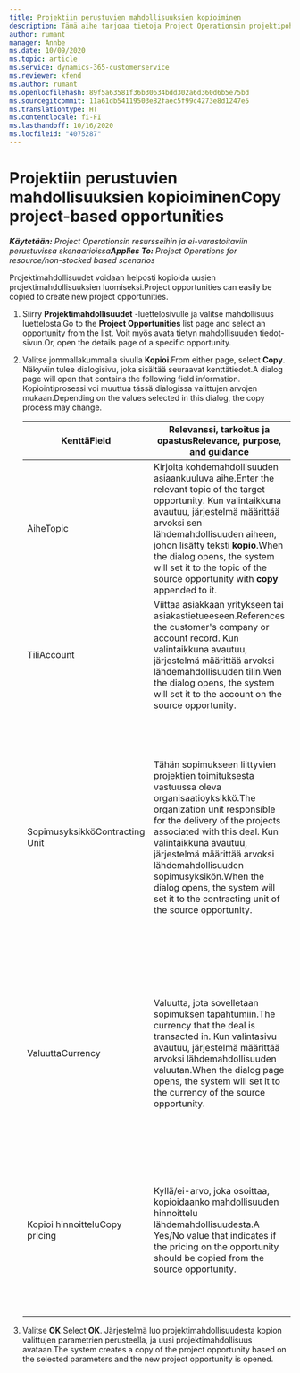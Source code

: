 ```yaml
---
title: Projektiin perustuvien mahdollisuuksien kopioiminen
description: Tämä aihe tarjoaa tietoja Project Operationsin projektipohjaisten mahdollisuuksien kopioimisesta.
author: rumant
manager: Annbe
ms.date: 10/09/2020
ms.topic: article
ms.service: dynamics-365-customerservice
ms.reviewer: kfend
ms.author: rumant
ms.openlocfilehash: 89f5a63581f36b30634bdd302a6d360d6b5e75bd
ms.sourcegitcommit: 11a61db54119503e82faec5f99c4273e8d1247e5
ms.translationtype: HT
ms.contentlocale: fi-FI
ms.lasthandoff: 10/16/2020
ms.locfileid: "4075287"
---
```

# <a name="copy-project-based-opportunities"></a><span data-ttu-id="604c8-103">Projektiin perustuvien mahdollisuuksien kopioiminen</span><span class="sxs-lookup"><span data-stu-id="604c8-103">Copy project-based opportunities</span></span>

<span data-ttu-id="604c8-104">_**Käytetään:** Project Operationsin resursseihin ja ei-varastoitaviin perustuvissa skenaarioissa_</span><span class="sxs-lookup"><span data-stu-id="604c8-104">_**Applies To:** Project Operations for resource/non-stocked based scenarios_</span></span>


<span data-ttu-id="604c8-105">Projektimahdollisuudet voidaan helposti kopioida uusien projektimahdollisuuksien luomiseksi.</span><span class="sxs-lookup"><span data-stu-id="604c8-105">Project opportunities can easily be copied to create new project opportunities.</span></span> 

1. <span data-ttu-id="604c8-106">Siirry **Projektimahdollisuudet** -luettelosivulle ja valitse mahdollisuus luettelosta.</span><span class="sxs-lookup"><span data-stu-id="604c8-106">Go to the **Project Opportunities** list page and select an opportunity from the list.</span></span> <span data-ttu-id="604c8-107">Voit myös avata tietyn mahdollisuuden tiedot-sivun.</span><span class="sxs-lookup"><span data-stu-id="604c8-107">Or, open the details page of a specific opportunity.</span></span> 
2. <span data-ttu-id="604c8-108">Valitse jommallakummalla sivulla **Kopioi**.</span><span class="sxs-lookup"><span data-stu-id="604c8-108">From either page, select **Copy**.</span></span> <span data-ttu-id="604c8-109">Näkyviin tulee dialogisivu, joka sisältää seuraavat kenttätiedot.</span><span class="sxs-lookup"><span data-stu-id="604c8-109">A dialog page will open that contains the following field information.</span></span> <span data-ttu-id="604c8-110">Kopiointiprosessi voi muuttua tässä dialogissa valittujen arvojen mukaan.</span><span class="sxs-lookup"><span data-stu-id="604c8-110">Depending on the values selected in this dialog, the copy process may change.</span></span>

    | <span data-ttu-id="604c8-111">**Kenttä**</span><span class="sxs-lookup"><span data-stu-id="604c8-111">**Field**</span></span> | <span data-ttu-id="604c8-112">**Relevanssi, tarkoitus ja opastus**</span><span class="sxs-lookup"><span data-stu-id="604c8-112">**Relevance, purpose, and guidance**</span></span> | <span data-ttu-id="604c8-113">**Loppupään vaikutus**</span><span class="sxs-lookup"><span data-stu-id="604c8-113">**Downstream impact**</span></span> |
    | --- | --- | --- |
    | <span data-ttu-id="604c8-114">Aihe</span><span class="sxs-lookup"><span data-stu-id="604c8-114">Topic</span></span> | <span data-ttu-id="604c8-115">Kirjoita kohdemahdollisuuden asiaankuuluva aihe.</span><span class="sxs-lookup"><span data-stu-id="604c8-115">Enter the relevant topic of the target opportunity.</span></span> <span data-ttu-id="604c8-116">Kun valintaikkuna avautuu, järjestelmä määrittää arvoksi sen lähdemahdollisuuden aiheen, johon lisätty teksti **kopio**.</span><span class="sxs-lookup"><span data-stu-id="604c8-116">When the dialog opens, the system will set it to the topic of the source opportunity with **copy** appended to it.</span></span> | <span data-ttu-id="604c8-117">Tämä kenttä ei vaikuta loppupään prosessiin.</span><span class="sxs-lookup"><span data-stu-id="604c8-117">There's no downstream impact for this field.</span></span> |
    | <span data-ttu-id="604c8-118">Tili</span><span class="sxs-lookup"><span data-stu-id="604c8-118">Account</span></span> | <span data-ttu-id="604c8-119">Viittaa asiakkaan yritykseen tai asiakastietueeseen.</span><span class="sxs-lookup"><span data-stu-id="604c8-119">References the customer's company or account record.</span></span> <span data-ttu-id="604c8-120">Kun valintaikkuna avautuu, järjestelmä määrittää arvoksi lähdemahdollisuuden tilin.</span><span class="sxs-lookup"><span data-stu-id="604c8-120">Wen the dialog opens, the system will set it to the account on the source opportunity.</span></span> | <span data-ttu-id="604c8-121">Tämä kenttä on mahdollisuuden ensisijainen asiakas.</span><span class="sxs-lookup"><span data-stu-id="604c8-121">This field is the primary customer on the opportunity.</span></span> |
    | <span data-ttu-id="604c8-122">Sopimusyksikkö</span><span class="sxs-lookup"><span data-stu-id="604c8-122">Contracting Unit</span></span> | <span data-ttu-id="604c8-123">Tähän sopimukseen liittyvien projektien toimituksesta vastuussa oleva organisaatioyksikkö.</span><span class="sxs-lookup"><span data-stu-id="604c8-123">The organization unit responsible for the delivery of the projects associated with this deal.</span></span> <span data-ttu-id="604c8-124">Kun valintaikkuna avautuu, järjestelmä määrittää arvoksi lähdemahdollisuuden sopimusyksikön.</span><span class="sxs-lookup"><span data-stu-id="604c8-124">When the dialog opens, the system will set it to the contracting unit of the source opportunity.</span></span> | <span data-ttu-id="604c8-125">Sopimusyksikkö on sen yrityksen osasto, joka suorittaa projektit, kun sopimus on tehty.</span><span class="sxs-lookup"><span data-stu-id="604c8-125">The contracting unit is the division of the company that executes the projects after the deal is closed.</span></span> <span data-ttu-id="604c8-126">Jokaisella sopimusyksiköllä on valuutta, ja tätä valuuttaa käytetään projektin aikana arvioitujen ja todellisten kustannusten raportoimiseen.</span><span class="sxs-lookup"><span data-stu-id="604c8-126">Every contracting unit has a currency, and this currency is used to report estimated and actual costs incurred during the project.</span></span> |
    | <span data-ttu-id="604c8-127">Valuutta</span><span class="sxs-lookup"><span data-stu-id="604c8-127">Currency</span></span> | <span data-ttu-id="604c8-128">Valuutta, jota sovelletaan sopimuksen tapahtumiin.</span><span class="sxs-lookup"><span data-stu-id="604c8-128">The currency that the deal is transacted in.</span></span> <span data-ttu-id="604c8-129">Kun valintasivu avautuu, järjestelmä määrittää arvoksi lähdemahdollisuuden valuutan.</span><span class="sxs-lookup"><span data-stu-id="604c8-129">When the dialog page opens, the system will set it to the currency of the source opportunity.</span></span> | <span data-ttu-id="604c8-130">Valuuttaa käytetään hinnastojen oletusarvon ja talousarvioiden muodostamiseen tarjouksessa.</span><span class="sxs-lookup"><span data-stu-id="604c8-130">Currency is used to default a price list and build financial estimates on the quote.</span></span> <span data-ttu-id="604c8-131">Valuuttaa käytetään lopulta laskutettaessa asiakasta, kun kauppa on voitettu.</span><span class="sxs-lookup"><span data-stu-id="604c8-131">Eventually, the currency is used to invoice the customer when the deal is won.</span></span> |
    | <span data-ttu-id="604c8-132">Kopioi hinnoittelu</span><span class="sxs-lookup"><span data-stu-id="604c8-132">Copy pricing</span></span> | <span data-ttu-id="604c8-133">Kyllä/ei-arvo, joka osoittaa, kopioidaanko mahdollisuuden hinnoittelu lähdemahdollisuudesta.</span><span class="sxs-lookup"><span data-stu-id="604c8-133">A Yes/No value that indicates if the pricing on the opportunity should be copied from the source opportunity.</span></span> | <span data-ttu-id="604c8-134">Jos **Kyllä** on valittuna, hinnastot kopioidaan lähteestä kohdemahdollisuuteen.</span><span class="sxs-lookup"><span data-stu-id="604c8-134">If **Yes** is selected, price lists are copied from the source to the target opportunity.</span></span> <span data-ttu-id="604c8-135">Jos **Ei** on valittu, oletushinnastot määritetään perustuen uusimpiin hinnastoihin.</span><span class="sxs-lookup"><span data-stu-id="604c8-135">If **No** is selected, price lists are defaulted based on the latest price lists that were set up.</span></span> |

3. <span data-ttu-id="604c8-136">Valitse **OK**.</span><span class="sxs-lookup"><span data-stu-id="604c8-136">Select **OK**.</span></span> <span data-ttu-id="604c8-137">Järjestelmä luo projektimahdollisuudesta kopion valittujen parametrien perusteella, ja uusi projektimahdollisuus avataan.</span><span class="sxs-lookup"><span data-stu-id="604c8-137">The system creates a copy of the project opportunity based on the selected parameters and the new project opportunity is opened.</span></span>

